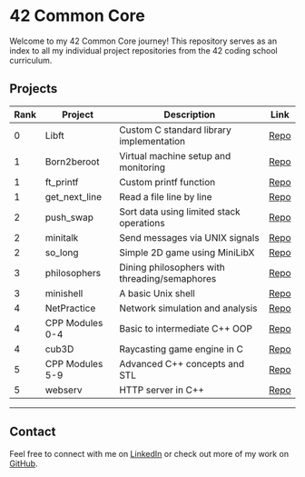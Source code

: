 # 42 Common Core

Welcome to my 42 Common Core journey! This repository serves as an index to all my individual project repositories from the 42 coding school curriculum.

## Projects

| Rank | Project                | Description                                       | Link                                      |
|------|------------------------|---------------------------------------------------|-------------------------------------------|
| 0    | Libft                  | Custom C standard library implementation         | [Repo](https://github.com/ghjoaorodrigues/42-Libft) |
| 1    | Born2beroot            | Virtual machine setup and monitoring             | [Repo](https://github.com/ghjoaorodrigues/42-Born2beroot) |
| 1    | ft_printf              | Custom printf function                           | [Repo](https://github.com/ghjoaorodrigues/42-ft_printf) |
| 1    | get_next_line          | Read a file line by line                         | [Repo](https://github.com/ghjoaorodrigues/42-get_next_line) |
| 2    | push_swap              | Sort data using limited stack operations         | [Repo](https://github.com/ghjoaorodrigues/42-push_swap) |
| 2    | minitalk               | Send messages via UNIX signals                   | [Repo](https://github.com/ghjoaorodrigues/42-minitalk) |
| 2    | so_long                | Simple 2D game using MiniLibX                    | [Repo](https://github.com/ghjoaorodrigues/42-so_long) |
| 3    | philosophers           | Dining philosophers with threading/semaphores    | [Repo](https://github.com/ghjoaorodrigues/42-philosophers) |
| 3    | minishell              | A basic Unix shell                               | [Repo](https://github.com/ghjoaorodrigues/42-minishell) |
| 4    | NetPractice            | Network simulation and analysis                  | [Repo](https://github.com/ghjoaorodrigues/42-NetPractice) |
| 4    | CPP Modules 0-4        | Basic to intermediate C++ OOP                    | [Repo](https://github.com/ghjoaorodrigues/42-cpp-modules) |
| 4    | cub3D                  | Raycasting game engine in C                      | [Repo](https://github.com/ghjoaorodrigues/42-cub3D) |
| 5    | CPP Modules 5-9        | Advanced C++ concepts and STL                    | [Repo](https://github.com/ghjoaorodrigues/42-cpp-modules) |
| 5    | webserv                | HTTP server in C++                               | [Repo](https://github.com/ghjoaorodrigues/42-webserv) |

---

## Contact

Feel free to connect with me on [LinkedIn](https://www.linkedin.com/in/injoaorodrigues) or check out more of my work on [GitHub](https://github.com/ghjoaorodrigues).
